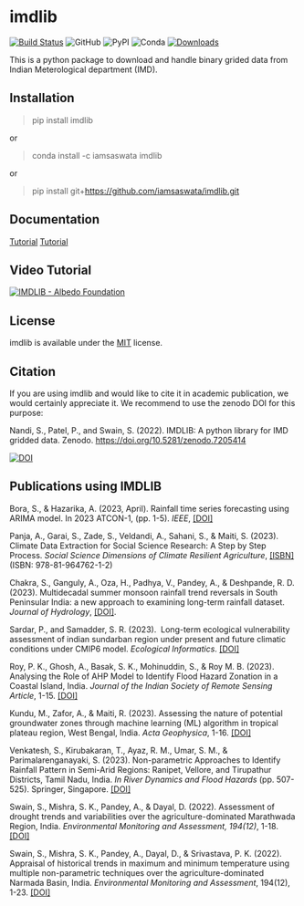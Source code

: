 # imdlib
[![Build Status](https://github.com/iamsaswata/imdlib/actions/workflows/pypi.yml/badge.svg)](https://github.com/iamsaswata/imdlib/actions/workflows/pypi.yml)
![GitHub](https://img.shields.io/github/license/iamsaswata/imdlib)
![PyPI](https://img.shields.io/pypi/v/imdlib)
![Conda](https://img.shields.io/conda/v/iamsaswata/imdlib)
[![Downloads](https://pepy.tech/badge/imdlib)](https://pepy.tech/project/imdlib)


This is a python package to download and handle binary grided data from Indian Meterological department (IMD).

## Installation

> pip install imdlib
 
 or

> conda install -c iamsaswata imdlib

or 

> pip install git+https://github.com/iamsaswata/imdlib.git


## Documentation

[Tutorial](https://saswatanandi.github.io/softwares/imdlib)
[Tutorial](https://pratiman-91.github.io/blog.html)

## Video Tutorial  
  
[![IMDLIB - Albedo Foundation](https://img.youtube.com/vi/uSIPPY5WRaM/0.jpg)](https://www.youtube.com/watch?v=uSIPPY5WRaM)

## License

imdlib is available under the [MIT](https://opensource.org/licenses/MIT) license.

## Citation

If you are using imdlib and would like to cite it in academic publication, we would certainly appreciate it. We recommend to use the zenodo DOI for this purpose:

Nandi, S., Patel, P., and Swain, S. (2022). IMDLIB: A python library for IMD gridded data. Zenodo. https://doi.org/10.5281/zenodo.7205414

[![DOI](https://zenodo.org/badge/DOI/10.5281/zenodo.7205414.svg)](https://doi.org/10.5281/zenodo.7205414)

## Publications using IMDLIB  
  

Bora, S., & Hazarika, A. (2023, April). Rainfall time series forecasting using ARIMA model. In 2023 ATCON-1, (pp. 1-5). *IEEE*, [[DOI]](https://doi.org/10.1109/ICAIA57370.2023.10169493)  
  
Panja, A., Garai, S., Zade, S., Veldandi, A., Sahani, S., & Maiti, S. (2023). Climate Data Extraction for Social Science Research: A Step by Step Process. *Social Science Dimensions of Climate Resilient Agriculture*, [[ISBN]](https://www.researchgate.net/profile/Sanjit-Maiti/publication/372909405_Social_Science_Dimensions_of_Climate_Resilient_Agriculture/links/64cd3c4191fb036ba6c6d311/Social-Science-Dimensions-of-Climate-Resilient-Agriculture.pdf#page=57) (ISBN: 978-81-964762-1-2)
  
Chakra, S., Ganguly, A., Oza, H., Padhya, V., Pandey, A., & Deshpande, R. D. (2023). Multidecadal summer monsoon rainfall trend reversals in South Peninsular India: a new approach to examining long-term rainfall dataset. *Journal of Hydrology*, [[DOI]](https://doi.org/10.1016/j.jhydrol.2023.129975).
  
Sardar, P., and Samadder, S. R. (2023).  Long-term ecological vulnerability assessment of indian sundarban region under present and future climatic conditions under CMIP6 model. *Ecological Informatics*. [[DOI]](https://doi.org/10.1016/j.ecoinf.2023.102140)  
  
Roy, P. K., Ghosh, A., Basak, S. K., Mohinuddin, S., & Roy M. B. (2023).  Analysing the Role of AHP Model to Identify Flood Hazard Zonation in a Coastal Island, India. *Journal of the Indian Society of Remote Sensing Article*, 1-15. [[DOI]](https://doi.org/10.1007/s12524-023-01697-x)   
  
Kundu, M., Zafor, A., & Maiti, R. (2023). Assessing the nature of potential groundwater zones through machine learning (ML) algorithm in tropical plateau region, West Bengal, India. *Acta Geophysica*, 1-16. [[DOI]](https://doi.org/10.1007/s11600-023-01042-3)  
    
Venkatesh, S., Kirubakaran, T., Ayaz, R. M., Umar, S. M., & Parimalarenganayaki, S. (2023). Non-parametric Approaches to Identify Rainfall Pattern in Semi-Arid Regions: Ranipet, Vellore, and Tirupathur Districts, Tamil Nadu, India. *In River Dynamics and Flood Hazards* (pp. 507-525). Springer, Singapore.  [[DOI]](https://doi.org/10.1007/978-981-19-7100-6_28) 

Swain, S., Mishra, S. K., Pandey, A., & Dayal, D. (2022). Assessment of drought trends and variabilities over the agriculture-dominated Marathwada Region, India. *Environmental Monitoring and Assessment, 194(12)*, 1-18. 
[[DOI]](https://doi.org/10.1007/s10661-022-10532-8)  
  
Swain, S., Mishra, S. K., Pandey, A., Dayal, D., & Srivastava, P. K. (2022). Appraisal of historical trends in maximum and minimum temperature using multiple non-parametric techniques over the agriculture-dominated Narmada Basin, India. *Environmental Monitoring and Assessment*, 194(12), 1-23. [[DOI]](https://doi.org/10.1007/s10661-022-10534-6) 
